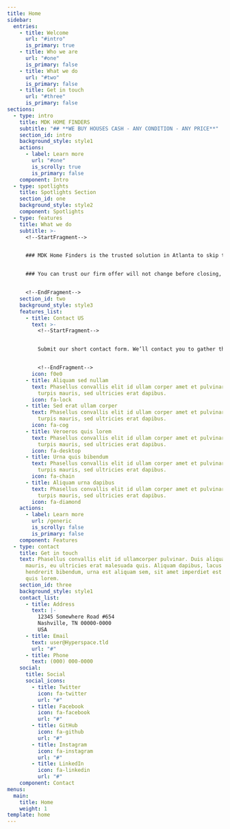 ```yaml
---
title: Home
sidebar:
  entries:
    - title: Welcome
      url: "#intro"
      is_primary: true
    - title: Who we are
      url: "#one"
      is_primary: false
    - title: What we do
      url: "#two"
      is_primary: false
    - title: Get in touch
      url: "#three"
      is_primary: false
sections:
  - type: intro
    title: MDK HOME FINDERS
    subtitle: "## **WE BUY HOUSES CASH - ANY CONDITION - ANY PRICE**"
    section_id: intro
    background_style: style1
    actions:
      - label: Learn more
        url: "#one"
        is_scrolly: true
        is_primary: false
    component: Intro
  - type: spotlights
    title: Spotlights Section
    section_id: one
    background_style: style2
    component: Spotlights
  - type: features
    title: What we do
    subtitle: >-
      <!--StartFragment-->


      ### MDK Home Finders is the trusted solution in Atlanta to skip the stress, delays and uncertainty of selling homes the traditional way. By selling your house “as is” for cash to us, you won’t need to bother with repairs, cleaning or even showings. There are no commissions, we pay typical closing costs and can close quickly. It’s that easy.


      ### You can trust our firm offer will not change before closing, and you won’t be hit by any of those surprise fees. We’ll be there to walk you through each step of the sale.


      <!--EndFragment-->
    section_id: two
    background_style: style3
    features_list:
      - title: Contact US
        text: >-
          <!--StartFragment-->


          Submit our short contact form. We’ll contact you to gather the basic information needed to build our offer.


          <!--EndFragment-->
        icon: f0e0
      - title: Aliquam sed nullam
        text: Phasellus convallis elit id ullam corper amet et pulvinar. Duis aliquam
          turpis mauris, sed ultricies erat dapibus.
        icon: fa-lock
      - title: Sed erat ullam corper
        text: Phasellus convallis elit id ullam corper amet et pulvinar. Duis aliquam
          turpis mauris, sed ultricies erat dapibus.
        icon: fa-cog
      - title: Veroeros quis lorem
        text: Phasellus convallis elit id ullam corper amet et pulvinar. Duis aliquam
          turpis mauris, sed ultricies erat dapibus.
        icon: fa-desktop
      - title: Urna quis bibendum
        text: Phasellus convallis elit id ullam corper amet et pulvinar. Duis aliquam
          turpis mauris, sed ultricies erat dapibus.
        icon: fa-chain
      - title: Aliquam urna dapibus
        text: Phasellus convallis elit id ullam corper amet et pulvinar. Duis aliquam
          turpis mauris, sed ultricies erat dapibus.
        icon: fa-diamond
    actions:
      - label: Learn more
        url: /generic
        is_scrolly: false
        is_primary: false
    component: Features
  - type: contact
    title: Get in touch
    text: Phasellus convallis elit id ullamcorper pulvinar. Duis aliquam turpis
      mauris, eu ultricies erat malesuada quis. Aliquam dapibus, lacus eget
      hendrerit bibendum, urna est aliquam sem, sit amet imperdiet est velit
      quis lorem.
    section_id: three
    background_style: style1
    contact_list:
      - title: Address
        text: |-
          12345 Somewhere Road #654
          Nashville, TN 00000-0000
          USA
      - title: Email
        text: user@Hyperspace.tld
        url: "#"
      - title: Phone
        text: (000) 000-0000
    social:
      title: Social
      social_icons:
        - title: Twitter
          icon: fa-twitter
          url: "#"
        - title: Facebook
          icon: fa-facebook
          url: "#"
        - title: GitHub
          icon: fa-github
          url: "#"
        - title: Instagram
          icon: fa-instagram
          url: "#"
        - title: LinkedIn
          icon: fa-linkedin
          url: "#"
    component: Contact
menus:
  main:
    title: Home
    weight: 1
template: home
---
```

